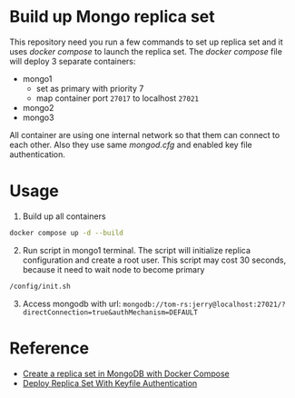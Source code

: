 # Build up Mongo replica set

This repository need you run a few commands to set up replica set and it uses *docker compose* to launch the replica set. The *docker compose* file will deploy 3 separate containers:

- mongo1
    - set as primary with priority 7
    - map container port `27017` to localhost `27021`
- mongo2
- mongo3

All container are using one internal network so that them can connect to each other. Also they use same *mongod.cfg* and enabled key file authentication.

# Usage

1. Build up all containers

```bash
docker compose up -d --build 
```

2. Run script in mongo1 terminal. The script will initialize replica configuration and create a root user. This script may cost 30 seconds, because it need to wait node to become primary

```bash
/config/init.sh
```

3. Access mongodb with url: `mongodb://tom-rs:jerry@localhost:27021/?directConnection=true&authMechanism=DEFAULT`

# Reference

- [Create a replica set in MongoDB with Docker Compose](https://blog.tericcabrel.com/mongodb-replica-set-docker-compose/)
- [Deploy Replica Set With Keyfile Authentication](https://www.mongodb.com/docs/manual/tutorial/deploy-replica-set-with-keyfile-access-control/)